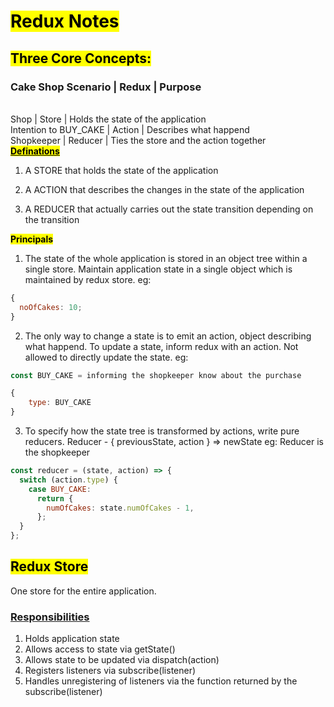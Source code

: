 # <mark><b>Redux Notes</b></mark>

## <mark><b>Three Core Concepts: </b></mark>

### Cake Shop Scenario | Redux | Purpose

<br>
Shop | Store | Holds the state of the application

<br>
Intention to BUY_CAKE | Action | Describes what happend

<br>
Shopkeeper | Reducer | Ties the store and the action together

<br>
<mark>
<u><b>Definations</b></u></mark>
<br >

1. A STORE that holds the state of the application

2. A ACTION that describes the changes in the state of the application

3. A REDUCER that actually carries out the state transition depending on the transition

<mark><b>Principals</b></mark>
<br>

1. The state of the whole application is stored in an object tree within a single store. Maintain application state in a single object which is maintained by redux store. eg:

```js
{
  noOfCakes: 10;
}
```

2. The only way to change a state is to emit an action, object describing what happend. To update a state, inform redux with an action. Not allowed to directly update the state. eg:

```js
const BUY_CAKE = informing the shopkeeper know about the purchase

{
    type: BUY_CAKE
}
```

3. To specify how the state tree is transformed by actions, write pure reducers.
   Reducer - { previousState, action } => newState
   eg: Reducer is the shopkeeper

```js
const reducer = (state, action) => {
  switch (action.type) {
    case BUY_CAKE:
      return {
        numOfCakes: state.numOfCakes - 1,
      };
  }
};
```

## <b><mark>Redux Store</mark></b>

One store for the entire application.
<br>
<u><h3>Responsibilities</h3></u>

1. Holds application state
2. Allows access to state via getState()
3. Allows state to be updated via dispatch(action)
4. Registers listeners via subscribe(listener)
5. Handles unregistering of listeners via the function returned by the subscribe(listener)
